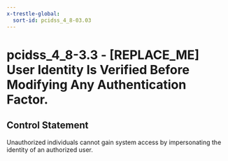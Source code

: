 ```yaml
---
x-trestle-global:
  sort-id: pcidss_4_8-03.03
---
```


# pcidss_4_8-3.3 - \[REPLACE_ME\] User Identity Is Verified Before Modifying Any Authentication Factor.

## Control Statement

Unauthorized individuals cannot gain system access by impersonating the identity of an
authorized user.
